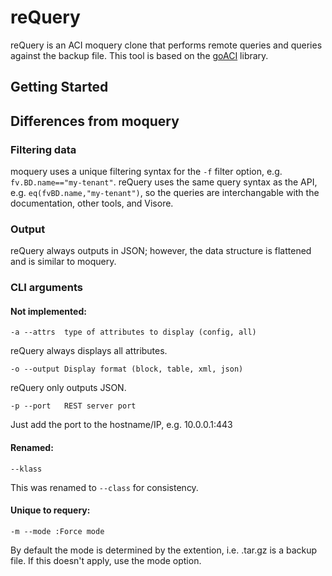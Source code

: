 # reQuery
reQuery is an ACI moquery clone that performs remote queries and queries against the backup file. This tool is based on the [goACI](https://github.com/brightpuddle/goaci) library.


## Getting Started

## Differences from moquery

### Filtering data
moquery uses a unique filtering syntax for the `-f` filter option, e.g. `fv.BD.name=="my-tenant"`. reQuery uses the same query syntax as the API, e.g. `eq(fvBD.name,"my-tenant")`, so the queries are interchangable with the documentation, other tools, and Visore.

### Output
reQuery always outputs in JSON; however, the data structure is flattened and is similar to moquery.

### CLI arguments
#### Not implemented:
```
-a --attrs  type of attributes to display (config, all)
```
reQuery always displays all attributes.

```
-o --output Display format (block, table, xml, json)
```
reQuery only outputs JSON.

```
-p --port   REST server port
```
Just add the port to the hostname/IP, e.g. 10.0.0.1:443

#### Renamed:
```
--klass
```
This was renamed to `--class` for consistency.


#### Unique to requery:
```
-m --mode :Force mode
```
By default the mode is determined by the extention, i.e. .tar.gz is a backup file. If this doesn't apply, use the mode option.
